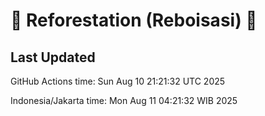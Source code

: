 
# 🌳 Reforestation (Reboisasi) 🌲

## Last Updated

GitHub Actions time: Sun Aug 10 21:21:32 UTC 2025

Indonesia/Jakarta time: Mon Aug 11 04:21:32 WIB 2025
